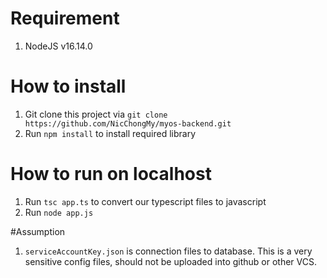 # Requirement

1. NodeJS v16.14.0

# How to install

1. Git clone this project via `git clone https://github.com/NicChongMy/myos-backend.git`
2. Run `npm install` to install required library

# How to run on localhost
1. Run `tsc app.ts` to convert our typescript files to javascript
2. Run `node app.js` 

#Assumption

1. `serviceAccountKey.json` is connection files to database. This is a very sensitive config files, should not be uploaded into github or other VCS.
